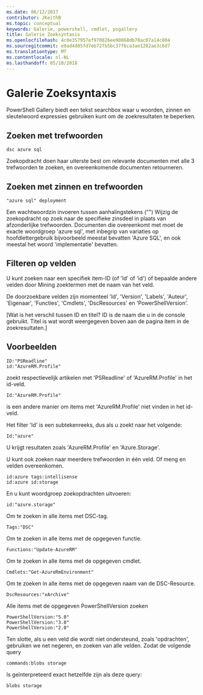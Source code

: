 ```yaml
---
ms.date: 06/12/2017
contributor: JKeithB
ms.topic: conceptual
keywords: Galerie, powershell, cmdlet, psgallery
title: Galerie Zoeksyntaxis
ms.openlocfilehash: 4c0e357957ef970826ee90868db78ac07a14c804
ms.sourcegitcommit: e9ad4d85fd7eb72fb5bc37f6ca3ae1282ae3c6d7
ms.translationtype: MT
ms.contentlocale: nl-NL
ms.lasthandoff: 05/10/2018
---
```

# <a name="gallery-search-syntax"></a>Galerie Zoeksyntaxis

PowerShell Gallery biedt een tekst searchbox waar u woorden, zinnen en sleutelwoord expressies gebruiken kunt om de zoekresultaten te beperken.

## <a name="search-by-keywords"></a>Zoeken met trefwoorden

    dsc azure sql

Zoekopdracht doen haar uiterste best om relevante documenten met alle 3 trefwoorden te zoeken, en overeenkomende documenten retourneren.

## <a name="search-using-phrases-and-keywords"></a>Zoeken met zinnen en trefwoorden

    "azure sql" deployment

Een wachtwoordzin invoeren tussen aanhalingstekens ("") Wijzig de zoekopdracht op zoek naar de specifieke zinsdeel in plaats van afzonderlijke trefwoorden.
Documenten die overeenkomt met moet de exacte woordgroep 'azure sql', met inbegrip van variaties op hoofdlettergebruik bijvoorbeeld meestal bevatten 'Azure SQL', en ook meestal het woord 'implementatie' bevatten.

## <a name="filtering-on-fields"></a>Filteren op velden

U kunt zoeken naar een specifiek item-ID (of 'Id' of 'id') of bepaalde andere velden door Mining zoektermen met de naam van het veld.

De doorzoekbare velden zijn momenteel 'Id', 'Version', 'Labels', 'Auteur', 'Eigenaar', 'Functies', 'Cmdlets', 'DscResources' en 'PowerShellVersion'.

[Wat is het verschil tussen ID en titel? ID is de naam die u in de console gebruikt. Titel is wat wordt weergegeven boven aan de pagina item in de zoekresultaten.]

## <a name="examples"></a>Voorbeelden

    ID:"PSReadline"
    id:"AzureRM.Profile"

zoekt respectievelijk artikelen met 'PSReadline' of 'AzureRM.Profile' in het id-veld.

    Id:"AzureRM.Profile"

is een andere manier om items met 'AzureRM.Profile' niet vinden in het id-veld.

Het filter 'Id' is een subtekenreeks, dus als u zoekt naar het volgende:

    Id:"azure"

U krijgt resultaten zoals 'AzureRM.Profile' en 'Azure.Storage'.

U kunt ook zoeken naar meerdere trefwoorden in één veld. Of meng en velden overeenkomen.

    id:azure tags:intellisense
    id:azure id:storage

En u kunt woordgroep zoekopdrachten uitvoeren:

    id:"azure.storage"


Om te zoeken in alle items met DSC-tag.

    Tags:"DSC"

Om te zoeken in alle items met de opgegeven functie.

    Functions:"Update-AzureRM"

Om te zoeken in alle items met de opgegeven cmdlet.

    Cmdlets:"Get-AzureRmEnvironment"

Om te zoeken in alle items met de opgegeven naam van de DSC-Resource.

    DscResources:"xArchive"

Alle items met de opgegeven PowerShellVersion zoeken

    PowerShellVersion:"5.0"
    PowerShellVersion:"3.0"
    PowerShellVersion:"2.0"


Ten slotte, als u een veld die wordt niet ondersteund, zoals 'opdrachten', gebruiken we net negeren, en zoeken van alle velden. Zodat de volgende query

    commands:blobs storage

Is geïnterpreteerd exact hetzelfde zijn als deze query:

    blobs storage